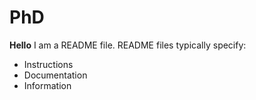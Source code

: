 PhD
===

**Hello** I am a README file. README files typically specify: 

* Instructions
* Documentation
* Information 

